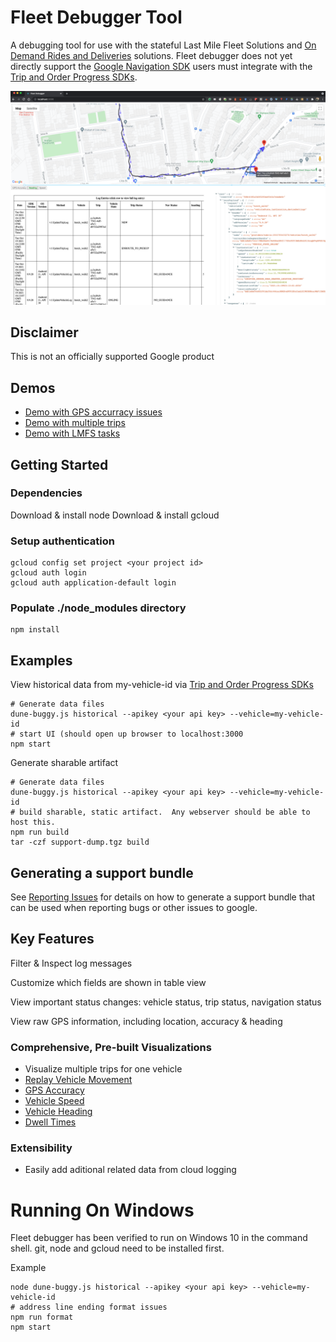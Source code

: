 # Fleet Debugger Tool

A debugging tool for use with the stateful Last Mile Fleet Solutions and [On Demand Rides and
Deliveries](https://developers.google.com/maps/documentation/transportation-logistics/on-demand-rides-deliveries-solution) solutions.   Fleet debugger does not yet directly support the [Google Navigation SDK](https://developers.google.com/maps/documentation/navigation-sdk?hl=en) users must integrate with the [Trip and Order Progress SDKs](https://developers.google.com/maps/documentation/transportation-logistics/on-demand-rides-deliveries-solution/trip-order-progress).

![Screenshot](docs/screenshots/fleetdebugger.png)

## Disclaimer

This is not an officially supported Google product

## Demos


* [Demo with GPS accurracy issues](https://googlemaps.github.io/fleet-debugger/demos/jump/)
* [Demo with multiple trips](https://googlemaps.github.io/fleet-debugger/demos/multiple-trips/)
* [Demo with LMFS tasks](https://googlemaps.github.io/fleet-debugger/demos/lmfs/)


## Getting Started

### Dependencies

Download & install node
Download & install gcloud

### Setup authentication

```
gcloud config set project <your project id>
gcloud auth login
gcloud auth application-default login
```

### Populate ./node_modules directory

```
npm install
```

## Examples

View historical data from my-vehicle-id via [Trip and Order Progress SDKs](https://developers.google.com/maps/documentation/transportation-logistics/on-demand-rides-deliveries-solution/trip-order-progress)

```
# Generate data files
dune-buggy.js historical --apikey <your api key> --vehicle=my-vehicle-id
# start UI (should open up browser to localhost:3000
npm start
```

Generate sharable artifact

```
# Generate data files
dune-buggy.js historical --apikey <your api key> --vehicle=my-vehicle-id
# build sharable, static artifact.  Any webserver should be able to host this.
npm run build
tar -czf support-dump.tgz build
```

## Generating a support bundle

See [Reporting Issues](docs/reporting-issues.md) for details on how to generate a
support bundle that can be used when reporting bugs or other issues to google.

## Key Features

Filter & Inspect log messages

Customize which fields are shown in table view

View important status changes: vehicle status, trip status, navigation status

View raw GPS information, including location, accuracy & heading

### Comprehensive, Pre-built Visualizations
* Visualize multiple trips for one vehicle
* [Replay Vehicle Movement](docs/ReplaceVehicleMovement.md)
* [GPS Accuracy](docs/GPSAccuracy.md)
* [Vehicle Speed](docs/Speed.md)
* [Vehicle Heading](docs/Heading.md)
* [Dwell Times](docs/DwellTimes.md)


### Extensibility
   * Easily add aditional related data from cloud logging

# Running On Windows

Fleet debugger has been verified to run on Windows 10 in the command shell.  git, node and gcloud
need to be installed first.

Example
```
node dune-buggy.js historical --apikey <your api key> --vehicle=my-vehicle-id
# address line ending format issues
npm run format 
npm start
```
